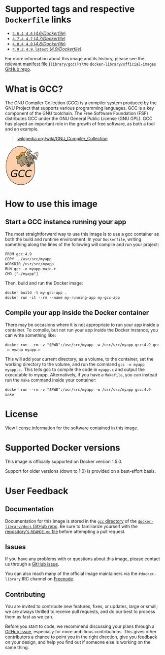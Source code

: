# Supported tags and respective `Dockerfile` links

-	[`4.6.4`, `4.6` (*4.6/Dockerfile*)](https://github.com/docker-library/gcc/blob/0a661380d1c6ec9c030bff10fbf70ce48ec1411e/4.6/Dockerfile)
-	[`4.7.4`, `4.7` (*4.7/Dockerfile*)](https://github.com/docker-library/gcc/blob/0a661380d1c6ec9c030bff10fbf70ce48ec1411e/4.7/Dockerfile)
-	[`4.8.4`, `4.8` (*4.8/Dockerfile*)](https://github.com/docker-library/gcc/blob/0a661380d1c6ec9c030bff10fbf70ce48ec1411e/4.8/Dockerfile)
-	[`4.9.2`, `4.9`, `latest` (*4.9/Dockerfile*)](https://github.com/docker-library/gcc/blob/0a661380d1c6ec9c030bff10fbf70ce48ec1411e/4.9/Dockerfile)

For more information about this image and its history, please see the [relevant manifest file (`library/gcc`)](https://github.com/docker-library/official-images/blob/master/library/gcc) in the [`docker-library/official-images` GitHub repo](https://github.com/docker-library/official-images).

# What is GCC?

The GNU Compiler Collection (GCC) is a compiler system produced by the GNU Project that supports various programming languages. GCC is a key component of the GNU toolchain. The Free Software Foundation (FSF) distributes GCC under the GNU General Public License (GNU GPL). GCC has played an important role in the growth of free software, as both a tool and an example.

> [wikipedia.org/wiki/GNU_Compiler_Collection](https://en.wikipedia.org/wiki/GNU_Compiler_Collection)

![logo](https://raw.githubusercontent.com/docker-library/docs/master/gcc/logo.png)

# How to use this image

## Start a GCC instance running your app

The most straightforward way to use this image is to use a gcc container as both the build and runtime environment. In your `Dockerfile`, writing something along the lines of the following will compile and run your project:

	FROM gcc:4.9
	COPY . /usr/src/myapp
	WORKDIR /usr/src/myapp
	RUN gcc -o myapp main.c
	CMD ["./myapp"]

Then, build and run the Docker image:

	docker build -t my-gcc-app .
	docker run -it --rm --name my-running-app my-gcc-app

## Compile your app inside the Docker container

There may be occasions where it is not appropriate to run your app inside a container. To compile, but not run your app inside the Docker instance, you can write something like:

	docker run --rm -v "$PWD":/usr/src/myapp -w /usr/src/myapp gcc:4.9 gcc -o myapp myapp.c

This will add your current directory, as a volume, to the container, set the working directory to the volume, and run the command `gcc -o myapp myapp.c.` This tells gcc to compile the code in `myapp.c` and output the executable to myapp. Alternatively, if you have a `Makefile`, you can instead run the `make` command inside your container:

	docker run --rm -v "$PWD":/usr/src/myapp -w /usr/src/myapp gcc:4.9 make

# License

View [license information](https://gcc.gnu.org/viewcvs/gcc/trunk/gcc/COPYING3?view=markup) for the software contained in this image.

# Supported Docker versions

This image is officially supported on Docker version 1.5.0.

Support for older versions (down to 1.0) is provided on a best-effort basis.

# User Feedback

## Documentation

Documentation for this image is stored in the [`gcc` directory](https://github.com/docker-library/docs/tree/master/gcc) of the [`docker-library/docs` GitHub repo](https://github.com/docker-library/docs). Be sure to familiarize yourself with the [repository's `REAMDE.md` file](https://github.com/docker-library/docs/blob/master/README.md) before attempting a pull request.

## Issues

If you have any problems with or questions about this image, please contact us through a [GitHub issue](https://github.com/docker-library/gcc/issues).

You can also reach many of the official image maintainers via the `#docker-library` IRC channel on [Freenode](https://freenode.net).

## Contributing

You are invited to contribute new features, fixes, or updates, large or small; we are always thrilled to receive pull requests, and do our best to process them as fast as we can.

Before you start to code, we recommend discussing your plans through a [GitHub issue](https://github.com/docker-library/gcc/issues), especially for more ambitious contributions. This gives other contributors a chance to point you in the right direction, give you feedback on your design, and help you find out if someone else is working on the same thing.
